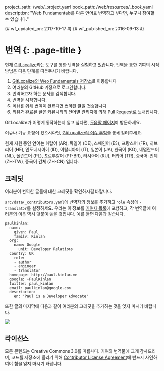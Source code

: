 project_path: /web/_project.yaml
book_path: /web/resources/_book.yaml
description: "Web Fundamentals를 다른 언어로 번역하고 싶다면, 누구나 참여할 수 있습니다."

{# wf_updated_on: 2017-10-17 #}
{# wf_published_on: 2016-09-13 #}

# 번역 {: .page-title }


<!--div class="attempt-right">
  <figure>
    <img src="/web/images/gitlocalize_image0.png">
  </figure>
</div-->


현재 [GitLocalize](https://gitlocalize.com/)라는 도구를 통한 번역을 실험하고 있습니다. 번역을 통한 기여의 시작
방법은 다음 단계를 따라주시기 바랍니다.

1. [GitLocalize의 Web Fundamentals 저장소](https://gitlocalize.com/repo/107)로 이동합니다.
2. 여러분의 GitHub 계정으로 로그인합니다.
3. 번역하고자 하는 문서를 검색합니다.
4. 번역을 시작합니다.
5. 리뷰를 위해 번역이 완료되면 번역된 글을 전송합니다
6. 리뷰가 완료된 글은 커뮤니티의 언어별 관리자에 의해 Pull Request로 보내집니다.

GitLocalize가 어떻게 동작하는지 알고 싶다면, [도움말 페이지](https://docs.gitlocalize.com/)에 방문하세요.

이슈나 기능 요청이 있으시다면, [GitLocalize의 이슈
추적](https://github.com/gitlocalize/feedback/issues)을 통해 알려주세요.

현재 지원 중인 언어는 아랍어 (AR), 독일어 (DE), 스페인어 (ES),
프랑스어 (FR), 히브리어 (HE), 인도네시아어 (ID), 이탈리아어 (IT), 일본어 (JA),
한국어 (KO), 네덜란드어 (NL), 폴란드어 (PL), 포르투칼어 (PT-BR), 러시아어 (RU),
터키어 (TR), 중국어-번체 (ZH-TW), 중국어 간체 (ZH-CN) 입니다.

## 크레딧

여러분이 번역한 글들에 대한 크레딧을 확인하시길 바랍니다.

`src/data/_contributors.yaml`에 번역자의 정보를 추가하고 `role` 속성에
`- translator`를 설정하세요. 우리는 이 정보를 [기여자 목록](/web/resources/contributors)에 포함하고,
각 번역글에 여러분의 이름 역시 덧붙여 놓을 것입니다.
예를 들면 다음과 같습니다.

```
paulkinlan:
  name:
    given: Paul
    family: Kinlan
  org:
    name: Google
      unit: Developer Relations
  country: UK
    role:
    - author
    - engineer
    - translator
  homepage: http://paul.kinlan.me
  google: +PaulKinlan
  twitter: paul_kinlan
  email: paulkinlan@google.com
  description:
    en: "Paul is a Developer Advocate"
```

또한 글의 마지막에 다음과 같이 여러분의 크레딧을 추가하는 것을 잊지 마시기 바랍니다.

![](/web/images/gitlocalize_image1.png)

## 라이선스

모든 콘텐츠는 Creative Commons 3.0를 따릅니다.
기여와 번역물에 크게 감사드리며, 
코드를 저장소에 올리기 위해
[Contributor License
Agreement](https://github.com/google/WebFundamentals/blob/master/CONTRIBUTING.md)에
반드시 사인하여야 함을 잊지 마시기 바랍니다.
